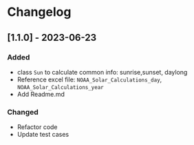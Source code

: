 # Changelog

## [1.1.0] - 2023-06-23

### Added

- class `Sun` to calculate common info: sunrise,sunset, daylong
- Reference excel file: `NOAA_Solar_Calculations_day`, `NOAA_Solar_Calculations_year`
- Add Readme.md

### Changed

- Refactor code
- Update test cases
